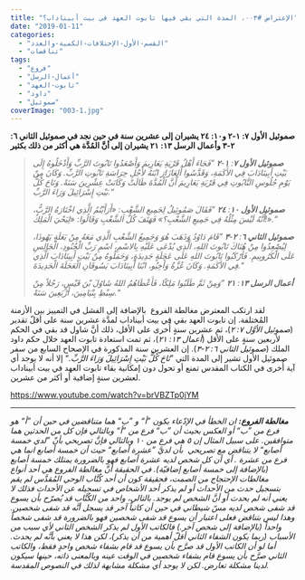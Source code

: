 ```yaml
---
title: "الإعتراض #٠٠٣، المدة التي بقي فيها تابوت العهد في بيت أبيناداب؟"
date: "2019-01-11"
categories: 
  - "القسم-الأول-الإختلافات-الكمية-والعدد"
  - "تناقضات"
tags: 
  - "فروع"
  - "أعمال-الرسل"
  - "تابوت-العهد"
  - "داود"
  - "صموئيل"
coverImage: "003-1.jpg"
---
```


**صموئيل الأول ٧: ١-٢ و١٠: ٢٤ يشيران إلى عشرين سنة في حين نجد في صموئيل الثاني ٦: ٢-٣ وأعمال الرسل ١٣: ٢١ يشيران إلى أنَّ المُدَّة هي أكثر من ذلك بكثير**

> _**صموئيل الأول ٧**: **١**\-**٢** ”فَجَاءَ أَهْلُ قَرْيَةِ يَعَارِيمَ وَأَصْعَدُوا تَابُوتَ الرَّبِّ وَأَدْخَلُوهُ إِلَى بَيْتِ أَبِينَادَابَ فِي الأَكَمَةِ، وَقَدَّسُوا أَلِعَازَارَ ابْنَهُ لأَجْلِ حِرَاسَةِ تَابُوتِ الرَّبِّ. وَكَانَ مِنْ يَوْمِ جُلُوسِ التَّابُوتِ فِي قَرْيَةِ يَعَارِيمَ أَنَّ الْمُدَّةَ طَالَتْ وَكَانَتْ عِشْرِينَ سَنَةً. وَنَاحَ كُلُّ بَيْتِ إِسْرَائِيلَ وَرَاءَ الرَّبِّ.“_
> 
> _**صموئيل الأول ١٠**: **٢٤** ”فَقَالَ صَمُوئِيلُ لِجَمِيعِ الشَّعْبِ: «أَرَأَيْتُمُ الَّذِي اخْتَارَهُ الرَّبُّ، أَنَّهُ لَيْسَ مِثْلُهُ فِي جَمِيعِ الشَّعْبِ؟» فَهَتَفَ كُلُّ الشَّعْبِ وَقَالُوا: «لِيَحْيَ الْمَلِكُ!».“_
> 
> _**صموئيل الثاني ٦**: **٢**\-**٣** ”قَامَ دَاوُدُ وَذَهَبَ هُوَ وَجَمِيعُ الشَّعْبِ الَّذِي مَعَهُ مِنْ بَعَلَةِ يَهُوذَا، لِيُصْعِدُوا مِنْ هُنَاكَ تَابُوتَ اللهِ، الَّذِي يُدْعَى عَلَيْهِ بِالاسْمِ، اسْمِ رَبِّ الْجُنُودِ، الْجَالِسِ عَلَى الْكَرُوبِيمِ. فَأَرْكَبُوا تَابُوتَ اللهِ عَلَى عَجَلَةٍ جَدِيدَةٍ، وَحَمَلُوهُ مِنْ بَيْتِ أَبِينَادَابَ الَّذِي فِي الأَكَمَةِ. وَكَانَ عُزَّةُ وَأَخِيُو، ابْنَا أَبِينَادَابَ يَسُوقَانِ الْعَجَلَةَ الْجَدِيدَةَ.“_
> 
> _**أعمال الرسل ١٣**: **٢١** ”وَمِنْ ثَمَّ طَلَبُوا مَلِكًا، فَأَعْطَاهُمُ اللهُ شَاوُلَ بْنَ قَيْسٍ، رَجُلاً مِنْ سِبْطِ بِنْيَامِينَ، أَرْبَعِينَ سَنَةً.“_

لقد ارتكب المعترض مغالطة الفروع  بالإضافة إلى الفشل في التمييز بين الأزمنة المُختلفة. إن تابوت العهد بقي في بيت أبيناداب لمدَّة عشرين سنة على أقلّ تقدير (_صموئيل الأوَّل ٧: ٢_)، ثم عشرين سنةٍ أُخرى على الأقل، ذلك أنَّ شاول قد بقي في الحكم لأربعين سنةٍ على الأقل (_أعمال ١٣: ٢١_)، ثم تمت استعادة تابوت العهد خلال حكم داود الملك (_صموئيل الثاني ٦: ٢-٣_). إن العشرين سنة المذكورة في الإصحاح السابع من سفر صموئيل الأول تشير إلى المدة التي ”_نَاحَ كُلُّ بَيْتِ إِسْرَائِيلَ وَرَاءَ الرَّبِّ._“ إلا أنه لا يوجد أي آية أُخرى في الكتاب المقدس تمنع أو تحول دون إمكانية بقاء تابوت العهد في بيت أبيناداب لعشرين سنةٍ إضافية أو أكثر من عشرين.

https://www.youtube.com/watch?v=brVBZTp0jYM

* * *

_**مغالطة الفروع:** ان الخطأ في الإدّعاء بكون ”أ“ و ”ب“ هما متناقضين في حين أن ”أ“ هو فرع من ”ب“ أو العكس بحيث أن ”ب“ فرع من ”أ“ وبالتالي فإن كل من الحدثين هما متوافقين. على سبيل المثال إن ٥ هي فرع من ١٠ وبالتالي فإنَّ تصريحي بأنّ ”لدي خمسة أصابع“ لا يتناقض مع تصريحي  بأن لديَّ ”عشرة أصابع“ حيث أن خمسة أصابع انما هي فرع من عشرة . أي أن كل شخص لديه عشرة أصابع فهو بالضرورة يمتلك خمسة أصابع (بالإضافة إلى خمسة أصابع إضافيّة). في الحقيقة أنَّ مغالطة الفروع هي أحد أنواع مغالطات الإحتجاج من الصمت، فحقيقة كون أن أحد كُتَّاب الوحي المُقدَّس لم يقم بتسجيل حدث من الأحداث أو لم يذكر أحد الأشخاص في تسجيله عن الأحداث فذلك لا يعني أنه لم يحدث أو أنَّ الشخص لم يوجد. بالتالي، واحد من الكُتَّاب قد يُصرّح بأن يسوع قد شفى شخص لديه مسّ شيطاني في حين أن كاتباً آخر قد يسجل أنَّه قد شفى شخصين. وهذا ليس بتناقض فعلى اعتبار أن يسوع قد شفى شخصين فهو بالضرورة قد شفى شخصاً واحداً (بالإضافة إلى شخص آخر.) فالكاتب الأول لم يذكر الشخص الثاني لأي سبب من الأسباب (ربما يكون الشفاء الثاني أقلّ أهمية من أن يذكر)، لكن هذا لا يعني بأنَّه لم يحدث. أما لو أن الكاتب الأول قد صرَّح بأن يسوع قد قام بشفاء شخص واحدٍ فقط، والكاتب الثاني صرَّح بأن يسوع قام بشفاء شخصين في الوقت عينه وبالمعنى ذاته، حينها سيكون لدينا مشكلة تعارض. لكن لا يوجد أي مشكلة مشابهة لذلك في النصوص المقدسة._
